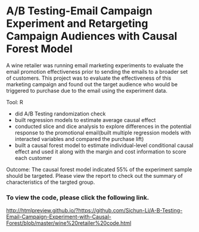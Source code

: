 # A/B Testing-Email Campaign Experiment and Retargeting Campaign Audiences with Causal Forest Model
A wine retailer was running email marketing experiments to evaluate the email promotion effectiveness prior to sending the emails to a broader set of customers. 
This project was to evaluate the effectiveness of this marketing campaign and found out the target audience who would be triggered to purchase due to 
the email using the experiment data.  <br>

Tool: R  <br>

* did A/B Testing randomization check 
* built regression models to estimate average causal effect
* conducted slice and dice analysis to explore differences in the potential response to the promotional email(built multiple regression models with interacted variables and compared the purchase lift)
* built a causal forest model to estimate individual-level conditional causal effect and used it along with the margin and cost information to score each customer 

Outcome: The causal forest model indicated 55% of the experiment sample should be targeted. Please view the report to check out the summary of characteristics of the targted group. 

### To view the code, please click the following link. <br>
http://htmlpreview.github.io/?https://github.com/Sichun-Li/A-B-Testing-Email-Campaign-Experiment-with-Causal-Forest/blob/master/wine%20retailer%20code.html
 
